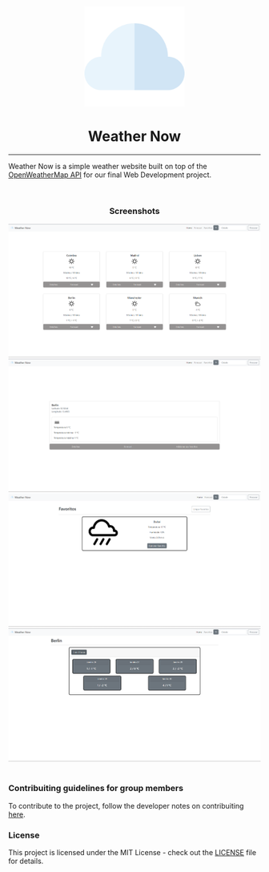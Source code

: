 <div align="center">
      <img src="img/logo.svg" alt="Weather Now Logo" width="200" />
      <h1>Weather Now</h1>
</div>

<hr>

Weather Now is a simple weather website built on top of the [OpenWeatherMap API](https://openweathermap.org/api) for our final Web Development project.

<br>

<div align="center">
      <h3>Screenshots</h3>
      <img src="img/screenshots/mainPage.png" alt="Weather Now Screenshot" width="600"/>
      <br>
      <img src="img/screenshots/details.png" alt="Weather Now Screenshot" width="600"/>
      <br>
      <img src="img/screenshots/favs.png" alt="Weather Now Screenshot" width="600"/>
      <br>
      <img src="img/screenshots/forecast.png" alt="Weather Now Screenshot" width="600"/>
</div>

<br>

### Contribuiting guidelines for group members

To contribute to the project, follow the developer notes on contribuiting [here](CONTRIBUITING.md).


### License

This project is licensed under the MIT License - check out the [LICENSE](LICENSE.md) file for details.